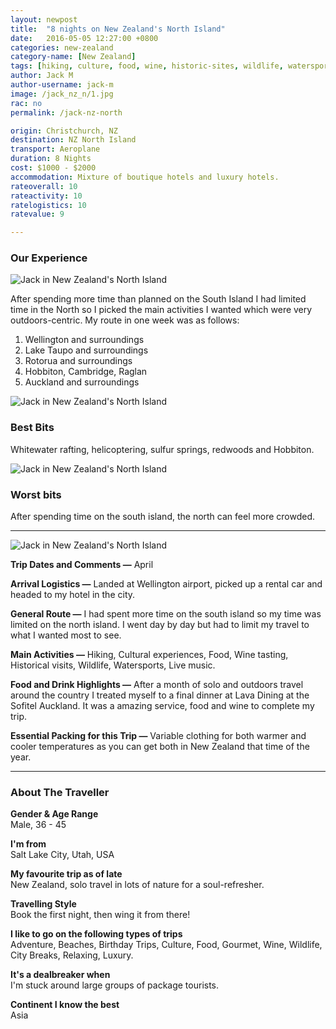 ```yaml
---
layout: newpost
title:  "8 nights on New Zealand's North Island"
date:   2016-05-05 12:27:00 +0800
categories: new-zealand
category-name: [New Zealand]
tags: [hiking, culture, food, wine, historic-sites, wildlife, watersports, music]
author: Jack M
author-username: jack-m
image: /jack_nz_n/1.jpg
rac: no
permalink: /jack-nz-north

origin: Christchurch, NZ
destination: NZ North Island
transport: Aeroplane
duration: 8 Nights
cost: $1000 - $2000
accommodation: Mixture of boutique hotels and luxury hotels.
rateoverall: 10
rateactivity: 10
ratelogistics: 10
ratevalue: 9

---
```


### Our Experience

![Jack in New Zealand's North Island](/img/jack_nz_n/2.jpg "Jack in New Zealand's North Island")

After spending more time than planned on the South Island I had limited time in the North so I picked the main activities I wanted which were very outdoors-centric. My route in one week was as follows:

1. Wellington and surroundings
2. Lake Taupo and surroundings
3. Rotorua and surroundings
4. Hobbiton, Cambridge, Raglan
5. Auckland and surroundings

![Jack in New Zealand's North Island](/img/jack_nz_n/3.jpg "Jack in New Zealand's North Island")

### Best Bits

Whitewater rafting, helicoptering, sulfur springs, redwoods and Hobbiton.

![Jack in New Zealand's North Island](/img/jack_nz_n/4.jpg "Jack in New Zealand's North Island")

### Worst bits

After spending time on the south island, the north can feel more crowded.

<hr />

![Jack in New Zealand's North Island](/img/jack_nz_n/5.jpg "Jack in New Zealand's North Island")

**Trip Dates and Comments &mdash;** April

**Arrival Logistics &mdash;** Landed at Wellington airport, picked up a rental car and headed to my hotel in the city.

**General Route &mdash;** I had spent more time on the south island so my time was limited on the north island. I went day by day but had to limit my travel to what I wanted most to see.

**Main Activities &mdash;** Hiking, Cultural experiences, Food, Wine tasting, Historical visits, Wildlife, Watersports, Live music.

**Food and Drink Highlights &mdash;** After a month of solo and outdoors travel around the country I treated myself to a final dinner at Lava Dining at the Sofitel Auckland. It was a amazing service, food and wine to complete my trip.

**Essential Packing for this Trip &mdash;** Variable clothing for both warmer and cooler temperatures as you can get both in New Zealand that time of the year.

<hr />

### About The Traveller

**Gender & Age Range<br />** Male, 36 - 45

**I'm from <br />** Salt Lake City, Utah, USA

**My favourite trip as of late <br />** New Zealand, solo travel in lots of nature for a soul-refresher.

**Travelling Style <br />** Book the first night, then wing it from there!

**I like to go on the following types of trips <br />** Adventure, Beaches, Birthday Trips, Culture, Food, Gourmet, Wine, Wildlife, City Breaks, Relaxing, Luxury.

**It's a dealbreaker when <br />** I'm stuck around large groups of package tourists.

**Continent I know the best <br />** Asia
